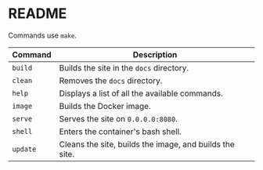 # README

Commands use `make`.

| Command  | Description                                             |
| -------- | ------------------------------------------------------- |
| `build`  | Builds the site in the `docs` directory.                |
| `clean`  | Removes the `docs` directory.                           |
| `help`   | Displays a list of all the available commands.          |
| `image`  | Builds the Docker image.                                |
| `serve`  | Serves the site on `0.0.0.0:8080`.                      |
| `shell`  | Enters the container's bash shell.                      |
| `update` | Cleans the site, builds the image, and builds the site. |

